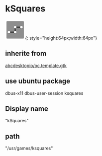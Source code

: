 # kSquares
![ksquares.svg](/applications/icons/ksquares.svg){: style="height:64px;width:64px"}
## inherite from
[abcdesktopio/oc.template.gtk](abcdesktopio/oc.template.gtk.md)
## use ubuntu package
dbus-x11 dbus-user-session ksquares
## Display name
"kSquares"
## path
"/usr/games/ksquares"
